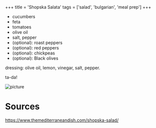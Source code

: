 +++
title = 'Shopska Salata'
tags = ['salad', 'bulgarian', 'meal prep']
+++

- cucumbers
- feta
- tomatoes
- olive oil
- salt, pepper
- (optional): roast peppers
- (optional): red peppers
- (optional): chickpeas
- (optional): Black olives

dressing: olive oil, lemon, vinegar, salt, pepper.

ta-da!

![picture](/Shopska-Salad_9.jpg)

# Sources

https://www.themediterraneandish.com/shopska-salad/

